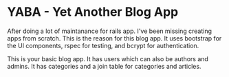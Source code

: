 # YABA - Yet Another Blog App

After doing a lot of maintanance for rails app. I've been missing creating apps from scratch. This is the reason for this blog app. It uses bootstrap for the UI components, rspec for testing, and bcrypt for authentication. 

This is your basic blog app. It has users which can also be authors and admins. It has categories and a join table for categories and articles. 